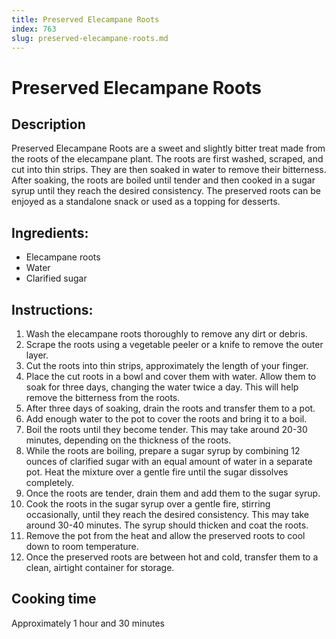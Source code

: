 ```yaml
---
title: Preserved Elecampane Roots
index: 763
slug: preserved-elecampane-roots.md
---
```


# Preserved Elecampane Roots

## Description
Preserved Elecampane Roots are a sweet and slightly bitter treat made from the roots of the elecampane plant. The roots are first washed, scraped, and cut into thin strips. They are then soaked in water to remove their bitterness. After soaking, the roots are boiled until tender and then cooked in a sugar syrup until they reach the desired consistency. The preserved roots can be enjoyed as a standalone snack or used as a topping for desserts.

## Ingredients:
- Elecampane roots
- Water
- Clarified sugar

## Instructions:
1. Wash the elecampane roots thoroughly to remove any dirt or debris.
2. Scrape the roots using a vegetable peeler or a knife to remove the outer layer.
3. Cut the roots into thin strips, approximately the length of your finger.
4. Place the cut roots in a bowl and cover them with water. Allow them to soak for three days, changing the water twice a day. This will help remove the bitterness from the roots.
5. After three days of soaking, drain the roots and transfer them to a pot.
6. Add enough water to the pot to cover the roots and bring it to a boil.
7. Boil the roots until they become tender. This may take around 20-30 minutes, depending on the thickness of the roots.
8. While the roots are boiling, prepare a sugar syrup by combining 12 ounces of clarified sugar with an equal amount of water in a separate pot. Heat the mixture over a gentle fire until the sugar dissolves completely.
9. Once the roots are tender, drain them and add them to the sugar syrup.
10. Cook the roots in the sugar syrup over a gentle fire, stirring occasionally, until they reach the desired consistency. This may take around 30-40 minutes. The syrup should thicken and coat the roots.
11. Remove the pot from the heat and allow the preserved roots to cool down to room temperature.
12. Once the preserved roots are between hot and cold, transfer them to a clean, airtight container for storage.

## Cooking time
Approximately 1 hour and 30 minutes